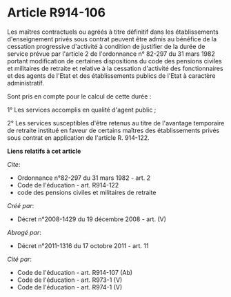 # Article R914-106

Les maîtres contractuels ou agréés à titre définitif dans les établissements d'enseignement privés sous contrat peuvent être
admis au bénéfice de la cessation progressive d'activité à condition de justifier de la durée de service prévue par l'article
2 de l'ordonnance n° 82-297 du 31 mars 1982 portant modification de certaines dispositions du code des pensions civiles et
militaires de retraite et relative à la cessation d'activité des fonctionnaires et des agents de l'Etat et des établissements
publics de l'Etat à caractère administratif. 

Sont pris en compte pour le calcul de cette durée : 

1° Les services accomplis en qualité d'agent public ; 

2° Les services susceptibles d'être retenus au titre de l'avantage temporaire de retraite institué en faveur de certains
maîtres des établissements privés sous contrat en application de l'article R. 914-122.

**Liens relatifs à cet article**

_Cite_:

  - Ordonnance n°82-297 du 31 mars 1982 - art. 2
  - Code de l'éducation - art. R914-122
  - code des pensions civiles et militaires de retraite

_Créé par_:

  - Décret n°2008-1429 du 19 décembre 2008 - art. (V)

_Abrogé par_:

  - Décret n°2011-1316 du 17 octobre 2011 - art. 11

_Cité par_:

  - Code de l'éducation - art. R914-107 (Ab)
  - Code de l'éducation - art. R973-1 (V)
  - Code de l'éducation - art. R974-1 (V)
